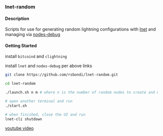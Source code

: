 ### lnet-random

#### Description

Scripts for use for generating random lightning configurations with [lnet](https://github.com/cdecker/lnet)
and managing via [nodes-debug](https://github.com/rsbondi/nodes-debug)

#### Getting Started

install `bitcoind` and `clightning`

install `lnet` and `nodes-debug` per above links

```bash
git clone https://github.com/rsbondi/lnet-random.git

cd lnet-random

./launch.sh n m # where n is the number of random nodes to create and m is the maximum channels to a node, ex ./launch.sh 10 2 for 10 nodes with max 2 in

# open another terminal and run
./start.sh

# when finished, close the UI and run
lnet-cli shutdown

```

[youtube video](https://youtu.be/Z6EAhRpU2Nw)
